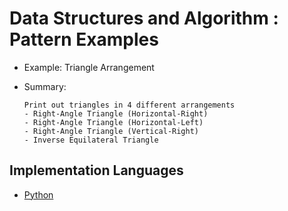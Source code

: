 # Data Structures and Algorithm : Pattern Examples

+ Example: Triangle Arrangement
- Summary: 
    ```
    Print out triangles in 4 different arrangements
    - Right-Angle Triangle (Horizontal-Right)
    - Right-Angle Triangle (Horizontal-Left)
    - Right-Angle Triangle (Vertical-Right)
    - Inverse Equilateral Triangle
    ```

## Implementation Languages
+ [Python](implementations/py.md)
